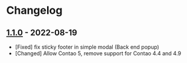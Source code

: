 # Changelog

[//]: <> (
Types of changes
    Added for new features.
    Changed for changes in existing functionality.
    Deprecated for soon-to-be removed features.
    Removed for now removed features.
    Fixed for any bug fixes.
    Security in case of vulnerabilities.
)

## [1.1.0](https://github.com/pdir/contao-sticky-footer/tree/1.1.0) - 2022-08-19

- [Fixed]  fix sticky footer in simple modal (Back end popup)
- [Changed] Allow Contao 5, remove support for Contao 4.4 and 4.9
